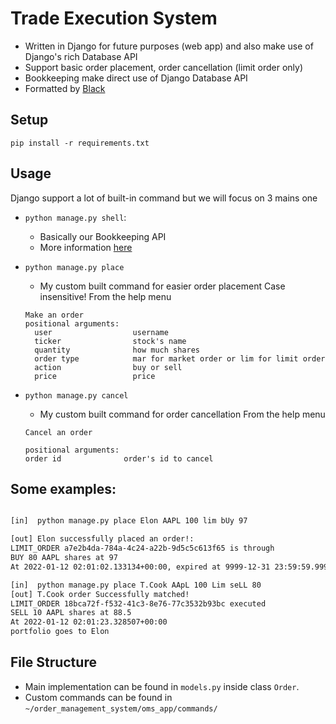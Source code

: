 # Trade Execution System
  - Written in Django for future purposes (web app) and also make use of Django's rich Database API
  - Support basic order placement, order cancellation (limit order only)
  - Bookkeeping make direct use of Django Database API
  - Formatted by [Black](https://pypi.org/project/black/)
## Setup
`pip install -r requirements.txt`

## Usage
Django support a lot of built-in command but we will focus on 3 mains one
  - `python manage.py shell`:   
    * Basically our Bookkeeping API
    * More information [here](https://docs.djangoproject.com/en/4.0/topics/db/queries/)

  - `python manage.py place`
    * My custom built command for easier order placement
    Case insensitive!
    From the help menu
    ```
    Make an order
    positional arguments:
      user                  username
      ticker                stock's name
      quantity              how much shares
      order type            mar for market order or lim for limit order
      action                buy or sell
      price                 price
    ```
  - `python manage.py cancel`
    * My custom built command for order cancellation
    From the help menu
    ```
    Cancel an order

    positional arguments:
    order id              order's id to cancel
    ```

Some examples:
- 
```bash

[in]  python manage.py place Elon AAPL 100 lim bUy 97

[out] Elon successfully placed an order!:
LIMIT_ORDER a7e2b4da-784a-4c24-a22b-9d5c5c613f65 is through
BUY 80 AAPL shares at 97
At 2022-01-12 02:01:02.133134+00:00, expired at 9999-12-31 23:59:59.999999+00:00

[in]  python manage.py place T.Cook AApL 100 Lim seLL 80
[out] T.Cook order Successfully matched!
LIMIT_ORDER 18bca72f-f532-41c3-8e76-77c3532b93bc executed
SELL 10 AAPL shares at 88.5
At 2022-01-12 02:01:23.328507+00:00
portfolio goes to Elon

```

## File Structure
- Main implementation can be found in `models.py` inside class `Order`. 
- Custom commands can be found in `~/order_management_system/oms_app/commands/`